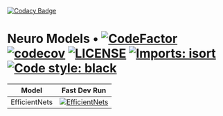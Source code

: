 [![Codacy Badge](https://api.codacy.com/project/badge/Grade/52f0699c6e954779bb59f5f2c6eb0cb3)](https://app.codacy.com/gh/neurobytes/neuro_models?utm_source=github.com&utm_medium=referral&utm_content=neurobytes/neuro_models&utm_campaign=Badge_Grade_Settings)
# Neuro Models • [![CodeFactor](https://www.codefactor.io/repository/github/neurobytes/neuro_models/badge)](https://www.codefactor.io/repository/github/neurobytes/neuro_models) [![codecov](https://codecov.io/gh/neurobytes/neuro_models/branch/master/graph/badge.svg)](https://codecov.io/gh/neurobytes/neuro_models) [![LICENSE](https://img.shields.io/badge/license-MIT-blue.svg)](https://github.com/neurobytes/neuro_models/blob/master/LICENSE) [![Imports: isort](https://img.shields.io/badge/%20imports-isort-%231674b1?style=flat)](https://pycqa.github.io/isort/) [![Code style: black](https://img.shields.io/badge/code%20style-black-000000.svg)](https://github.com/psf/black)

|     Model     |                                                                                           Fast Dev Run                                                                                            |
| :-----------: | :-----------------------------------------------------------------------------------------------------------------------------------------------------------------------------------------------: |
| EfficientNets | [![EfficientNets](https://github.com/neurobytes/neuro_models/workflows/EfficientNets/badge.svg?branch=master)](https://github.com/neurobytes/neuro_models/actions?query=workflow%3AEfficientNets) |
